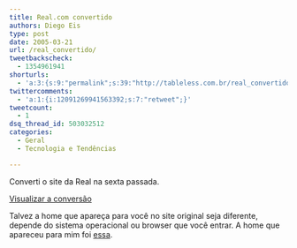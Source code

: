 ```yaml
---
title: Real.com convertido
authors: Diego Eis
type: post
date: 2005-03-21
url: /real_convertido/
tweetbackscheck:
  - 1354961941
shorturls:
  - 'a:3:{s:9:"permalink";s:39:"http://tableless.com.br/real_convertido";s:4:"isgd";s:19:"http://is.gd/Tn5ndg";s:7:"tinyurl";s:26:"http://tinyurl.com/3hk5vna";}'
twittercomments:
  - 'a:1:{i:12091269941563392;s:7:"retweet";}'
tweetcount:
  - 1
dsq_thread_id: 503032512
categories:
  - Geral
  - Tecnologia e Tendências

---
```

Converti o site da Real na sexta passada.
              
[Visualizar a conversão][1] 

Talvez a home que apareça para você no site original seja diferente, depende do sistema operacional ou browser que você entrar. A home que apareceu para mim foi [essa][2].

 [1]: http://tableless.com.br/convertidos.asp#real
 [2]: http://tableless.com.br/convertidos/real/original/